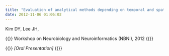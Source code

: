 ```yaml
---
title: "Evaluation of analytical methods depending on temporal and spatial variability from fMRI data,"
date: 2012-11-06 01:06:02
---
```


Kim DY, Lee JH, 

{{<format bright-green>}}
Workshop on Neurobiology and Neuroinformatics (NBNI), 2012
{{</format>}}

{{<format teal>}}
*[Oral Presentation]*
{{</format>}}